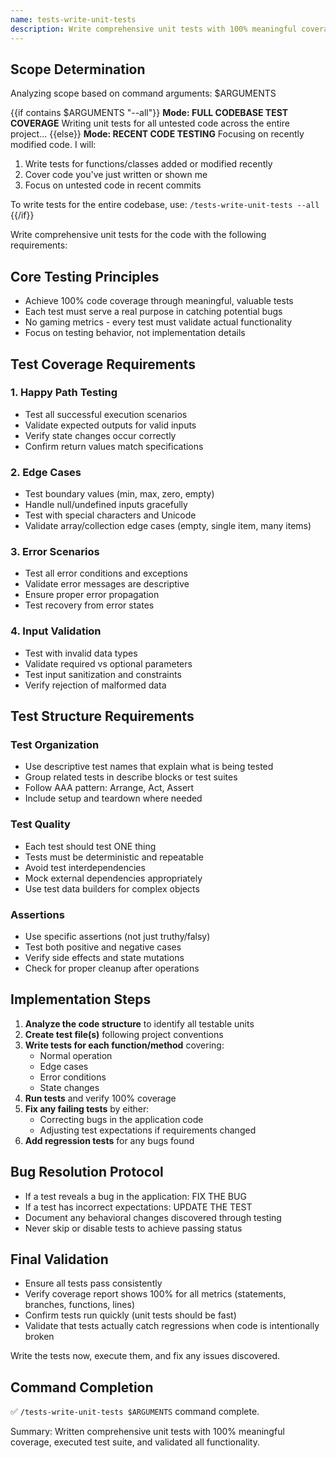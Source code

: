 ```yaml
---
name: tests-write-unit-tests
description: Write comprehensive unit tests with 100% meaningful coverage
---
```


## Scope Determination

Analyzing scope based on command arguments: $ARGUMENTS

{{if contains $ARGUMENTS "--all"}}
**Mode: FULL CODEBASE TEST COVERAGE**
Writing unit tests for all untested code across the entire project...
{{else}}
**Mode: RECENT CODE TESTING**
Focusing on recently modified code. I will:
1. Write tests for functions/classes added or modified recently
2. Cover code you've just written or shown me
3. Focus on untested code in recent commits

To write tests for the entire codebase, use: `/tests-write-unit-tests --all`
{{/if}}

Write comprehensive unit tests for the code with the following requirements:

## Core Testing Principles
- Achieve 100% code coverage through meaningful, valuable tests
- Each test must serve a real purpose in catching potential bugs
- No gaming metrics - every test must validate actual functionality
- Focus on testing behavior, not implementation details

## Test Coverage Requirements

### 1. Happy Path Testing
- Test all successful execution scenarios
- Validate expected outputs for valid inputs
- Verify state changes occur correctly
- Confirm return values match specifications

### 2. Edge Cases
- Test boundary values (min, max, zero, empty)
- Handle null/undefined inputs gracefully
- Test with special characters and Unicode
- Validate array/collection edge cases (empty, single item, many items)

### 3. Error Scenarios
- Test all error conditions and exceptions
- Validate error messages are descriptive
- Ensure proper error propagation
- Test recovery from error states

### 4. Input Validation
- Test with invalid data types
- Validate required vs optional parameters
- Test input sanitization and constraints
- Verify rejection of malformed data

## Test Structure Requirements

### Test Organization
- Use descriptive test names that explain what is being tested
- Group related tests in describe blocks or test suites
- Follow AAA pattern: Arrange, Act, Assert
- Include setup and teardown where needed

### Test Quality
- Each test should test ONE thing
- Tests must be deterministic and repeatable
- Avoid test interdependencies
- Mock external dependencies appropriately
- Use test data builders for complex objects

### Assertions
- Use specific assertions (not just truthy/falsy)
- Test both positive and negative cases
- Verify side effects and state mutations
- Check for proper cleanup after operations

## Implementation Steps

1. **Analyze the code structure** to identify all testable units
2. **Create test file(s)** following project conventions
3. **Write tests for each function/method** covering:
   - Normal operation
   - Edge cases
   - Error conditions
   - State changes
4. **Run tests** and verify 100% coverage
5. **Fix any failing tests** by either:
   - Correcting bugs in the application code
   - Adjusting test expectations if requirements changed
6. **Add regression tests** for any bugs found

## Bug Resolution Protocol
- If a test reveals a bug in the application: FIX THE BUG
- If a test has incorrect expectations: UPDATE THE TEST
- Document any behavioral changes discovered through testing
- Never skip or disable tests to achieve passing status

## Final Validation
- Ensure all tests pass consistently
- Verify coverage report shows 100% for all metrics (statements, branches, functions, lines)
- Confirm tests run quickly (unit tests should be fast)
- Validate that tests actually catch regressions when code is intentionally broken

Write the tests now, execute them, and fix any issues discovered.

## Command Completion

✅ `/tests-write-unit-tests $ARGUMENTS` command complete.

Summary: Written comprehensive unit tests with 100% meaningful coverage, executed test suite, and validated all functionality.